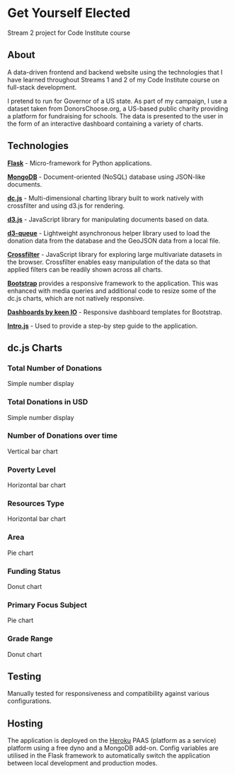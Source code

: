 # Get Yourself Elected

Stream 2 project for Code Institute course 

## About
A data-driven frontend and backend website using the technologies that I have learned throughout Streams 1 and 2 of my Code Institute course on full-stack development.

I pretend to run for Governor of a US state. As part of my campaign, I use a dataset taken from DonorsChoose.org, a US-based public charity providing a platform for fundraising for schools. The data is presented to the user in the form of an interactive dashboard containing a variety of charts. 

## Technologies
**[Flask](http://flask.pocoo.org/)** - Micro-framework for Python applications.

**[MongoDB](https://www.mongodb.com/)** - Document-oriented (NoSQL) database using JSON-like documents.

**[dc.js](https://github.com/dc-js/dc.js/wiki)** - Multi-dimensional charting library built to work natively with crossfilter and using d3.js for rendering.

**[d3.js](https://d3js.org/)** - JavaScript library for manipulating documents based on data.

**[d3-queue](https://github.com/d3/d3-queue)** - Lightweight asynchronous helper library used to load the donation data from the database and the GeoJSON data from a local file.

**[Crossfilter](https://square.github.io/crossfilter/)** - JavaScript library for exploring large multivariate datasets in the browser. Crossfilter enables easy manipulation of the data so that applied filters can be readily shown across all charts.

**[Bootstrap](http://getbootstrap.com/)** provides a responsive framework to the application. This was enhanced with media queries and additional code to resize some of the dc.js charts, which are not natively responsive.

**[Dashboards by keen IO](https://keen.github.io/dashboards/)** - Responsive dashboard templates for Bootstrap.

**[Intro.js](http://introjs.com/)** - Used to provide a step-by step guide to the application.

## dc.js Charts

### Total Number of Donations
Simple number display

### Total Donations in USD
Simple number display

### Number of Donations over time
Vertical bar chart

### Poverty Level
Horizontal bar chart

### Resources Type
Horizontal bar chart

### Area
Pie chart

### Funding Status
Donut chart

### Primary Focus Subject
Pie chart

### Grade Range
Donut chart

## Testing

Manually tested for responsiveness and compatibility against various configurations.

## Hosting
The application is deployed on the [Heroku](https://.heroku.com) PAAS (platform as a service) platform using a free dyno and a MongoDB add-on. Config variables are utilised in the Flask framework to automatically switch the application between local development and production modes.
